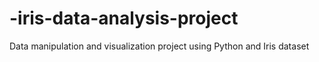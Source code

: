 # -iris-data-analysis-project
Data manipulation and visualization project using Python and Iris dataset
